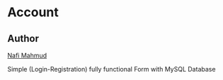 # Account

## Author 
[Nafi Mahmud][author]

[author]: https://sourcecodebd.github.io/nafi.com/
Simple (Login-Registration) fully functional Form with MySQL Database
